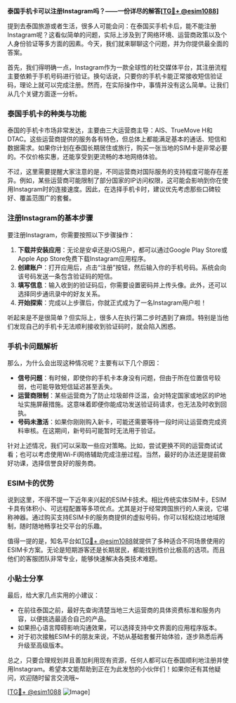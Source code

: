 **泰国手机卡可以注册Instagram吗？——一份详尽的解答[[TG💪+ @esim1088](https://t.me/s/esim1088)]**

提到去泰国旅游或者生活，很多人可能会问：在泰国买手机卡后，能不能注册Instagram呢？这看似简单的问题，实际上涉及到了网络环境、运营商政策以及个人身份验证等多方面的因素。今天，我们就来聊聊这个问题，并为你提供最全面的答案。

首先，我们得明确一点，Instagram作为一款全球性的社交媒体平台，其注册流程主要依赖于手机号码进行验证。换句话说，只要你的手机卡能正常接收短信验证码，理论上就可以完成注册。然而，在实际操作中，事情并没有这么简单。让我们从几个关键方面逐一分析。

### 泰国手机卡的种类与功能

泰国的手机卡市场非常发达，主要由三大运营商主导：AIS、TrueMove H和DTAC。这些运营商提供的服务各有特色，但总体上都能满足基本的通话、短信和数据需求。如果你计划在泰国长期居住或旅行，购买一张当地的SIM卡是非常必要的。不仅价格实惠，还能享受到更流畅的本地网络体验。

不过，这里需要提醒大家注意的是，不同运营商对国际服务的支持程度可能存在差异。例如，某些运营商可能限制了部分国家的IP访问权限，这可能会影响到你在使用Instagram时的连接速度。因此，在选择手机卡时，建议优先考虑那些口碑较好、覆盖范围广的套餐。

### 注册Instagram的基本步骤

要注册Instagram，你需要按照以下步骤操作：

1. **下载并安装应用**：无论是安卓还是iOS用户，都可以通过Google Play Store或Apple App Store免费下载Instagram应用程序。
2. **创建账户**：打开应用后，点击“注册”按钮，然后输入你的手机号码。系统会向该号码发送一条包含验证码的短信。
3. **填写信息**：输入收到的验证码后，你需要设置密码并上传头像。此外，还可以选择同步通讯录中的好友关系。
4. **开始探索**：完成以上步骤后，你就正式成为了一名Instagram用户啦！

听起来是不是很简单？但实际上，很多人在执行第二步时遇到了麻烦。特别是当他们发现自己的手机卡无法顺利接收到验证码时，就会陷入困惑。

### 手机卡问题解析

那么，为什么会出现这种情况呢？主要有以下几个原因：

- **信号问题**：有时候，即使你的手机卡本身没有问题，但由于所在位置信号较弱，也可能导致短信延迟甚至丢失。
- **运营商限制**：某些运营商为了防止垃圾邮件泛滥，会对特定国家或地区的IP地址实施屏蔽措施。这意味着即便你能成功发送验证码请求，也无法及时收到回执。
- **号码未激活**：如果你刚刚购入新卡，可能还需要等待一段时间让运营商完成资料审核。在这期间，新号码可能暂时无法用于验证。

针对上述情况，我们可以采取一些应对策略。比如，尝试更换不同的运营商试试看；也可以考虑使用Wi-Fi网络辅助完成注册过程。当然，最好的办法还是提前做好功课，选择信誉良好的服务商。

### ESIM卡的优势

说到这里，不得不提一下近年来兴起的ESIM卡技术。相比传统实体SIM卡，ESIM卡具有体积小、可远程配置等多项优点。尤其是对于经常跨国旅行的人来说，它堪称神器。通过购买支持ESIM卡的服务商提供的虚拟号码，你可以轻松绕过地域限制，随时随地畅享社交平台的乐趣。

值得一提的是，知名平台如[TG💪+ @esim1088](https://t.me/s/esim1088)就提供了多种适合不同场景使用的ESIM卡方案。无论是短期游客还是长期居民，都能找到性价比极高的选项。而且他们的客服团队非常专业，能够快速解决各类技术难题。

### 小贴士分享

最后，给大家几点实用的小建议：

- 在前往泰国之前，最好先查询清楚当地三大运营商的具体资费标准和服务内容，以便挑选最适合自己的产品。
- 如果担心语言障碍影响沟通效果，可以选择支持中文界面的应用程序版本。
- 对于初次接触ESIM卡的朋友来说，不妨从基础套餐开始体验，逐步熟悉后再升级至高级版本。

总之，只要合理规划并且善加利用现有资源，任何人都可以在泰国顺利地注册并使用Instagram。希望本文能帮助到正在为此发愁的小伙伴们！如果你还有其他疑问，欢迎随时留言交流哦~

[[TG💪+ @esim1088](https://t.me/s/esim1088) ![Image](https://i.postimg.cc/4NQfJmqS/Snipaste-2025-05-13-00-14-12.png)]